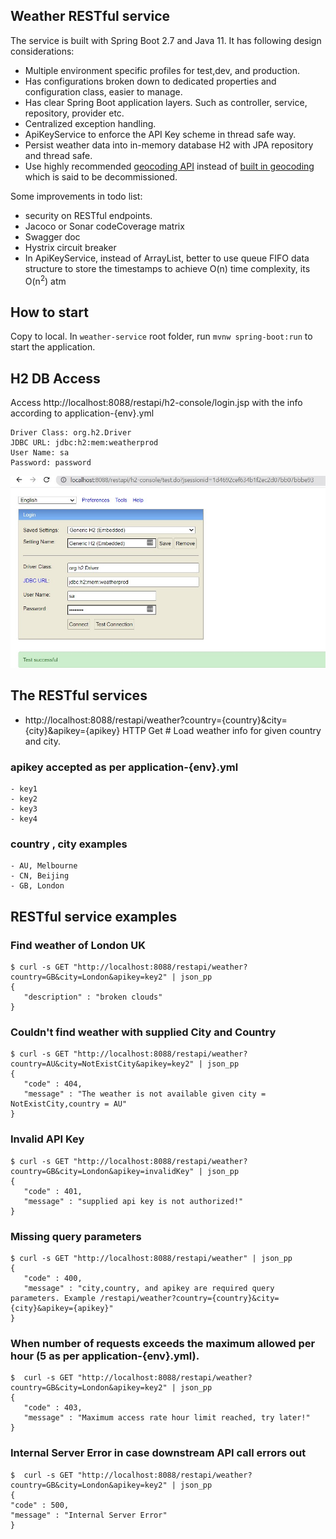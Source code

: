 ## Weather RESTful service

The service is built with Spring Boot 2.7 and Java 11. It has following design considerations:
- Multiple environment specific profiles for test,dev, and production.
- Has configurations broken down to dedicated properties and configuration class, easier to manage.
- Has clear Spring Boot application layers. Such as controller, service, repository, provider etc.
- Centralized exception handling.
- ApiKeyService to enforce the API Key scheme in thread safe way.
- Persist weather data into in-memory database H2 with JPA repository and thread safe.
- Use highly recommended [geocoding API](https://openweathermap.org/api/geocoding-api) instead of [built in geocoding](https://openweathermap.org/current#builtin) which is said to be decommissioned.

Some improvements in todo list:
- security on RESTful endpoints.
- Jacoco or Sonar codeCoverage matrix
- Swagger doc
- Hystrix circuit breaker
- In ApiKeyService, instead of ArrayList, better to use queue FIFO data structure to store the timestamps to achieve O(n) time complexity, its O(n<sup>2</sup>) atm

## How to start
Copy to local. In `weather-service` root folder, run `mvnw spring-boot:run` to start the application.

## H2 DB Access
Access http://localhost:8088/restapi/h2-console/login.jsp with the info according to application-{env}.yml
```
Driver Class: org.h2.Driver
JDBC URL: jdbc:h2:mem:weatherprod
User Name: sa
Password: password
```
![H2 DB Login screenshot](https://github.com/letcodespeak/weather-service/blob/main/H2-login.jpg?raw=true)
## The RESTful services
- http://localhost:8088/restapi/weather?country={country}&city={city}&apikey={apikey} HTTP Get # Load weather info for given country and city.
### apikey accepted as per application-{env}.yml
    - key1
    - key2
    - key3
    - key4
### country , city examples
    - AU, Melbourne
    - CN, Beijing
    - GB, London
## RESTful service examples

### Find weather of London UK
```
$ curl -s GET "http://localhost:8088/restapi/weather?country=GB&city=London&apikey=key2" | json_pp
{
   "description" : "broken clouds"
}
```
### Couldn't find weather with supplied City and Country
```
$ curl -s GET "http://localhost:8088/restapi/weather?country=AU&city=NotExistCity&apikey=key2" | json_pp
{
   "code" : 404,
   "message" : "The weather is not available given city = NotExistCity,country = AU"
}
```
### Invalid API Key
```
$ curl -s GET "http://localhost:8088/restapi/weather?country=GB&city=London&apikey=invalidKey" | json_pp
{
   "code" : 401,
   "message" : "supplied api key is not authorized!"
}
```
### Missing query parameters
```
$ curl -s GET "http://localhost:8088/restapi/weather" | json_pp
{
   "code" : 400,
   "message" : "city,country, and apikey are required query parameters. Example /restapi/weather?country={country}&city={city}&apikey={apikey}"
}
```
### When number of requests exceeds the maximum allowed per hour (5 as per application-{env}.yml).
```
$  curl -s GET "http://localhost:8088/restapi/weather?country=GB&city=London&apikey=key2" | json_pp
{
   "code" : 403,
   "message" : "Maximum access rate hour limit reached, try later!"
}
```
### Internal Server Error in case downstream API call errors out
```
$  curl -s GET "http://localhost:8088/restapi/weather?country=GB&city=London&apikey=key2" | json_pp
{
"code" : 500,
"message" : "Internal Server Error"
}
```
